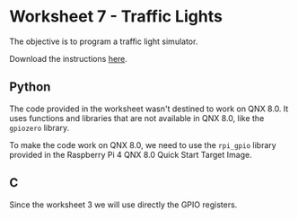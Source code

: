 # Worksheet 7 - Traffic Lights

The objective is to program a traffic light simulator. 

Download the instructions [here](https://raw.githubusercontent.com/CamJam-EduKit/EduKit1/master/CamJam%20EduKit%201%20-%20GPIO%20Zero/CamJam%20EduKit%201%20%20-%20Worksheet%207%20(GPIO%20Zero)%20-%20Traffic%20Lights.pdf).

## Python

The code provided in the worksheet wasn't destined to work on QNX 8.0. It uses functions and libraries that are not available in QNX 8.0, like the ```gpiozero``` library.

To make the code work on QNX 8.0, we need to use the ```rpi_gpio``` library provided in the Raspberry Pi 4 QNX 8.0 Quick Start Target Image.

## C

Since the worksheet 3 we will use directly the GPIO registers.
